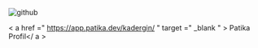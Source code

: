 ![github](https://github.com/KaderErgin/HTML-Odev1/blob/main/html-Odev2/image.png)
<br>

< a  href =" https://app.patika.dev/kadergin/ " target =" _blank " > Patika Profil</ a >
